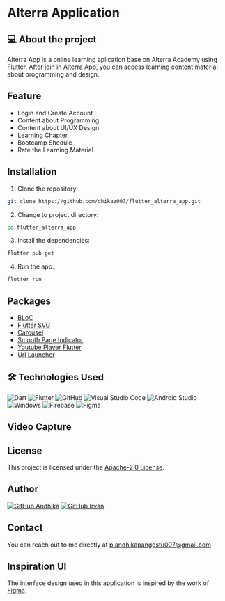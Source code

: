 # Alterra Application

## 💻 About the project
Alterra App is a online learning aplication base on Alterra Academy using Flutter. After join in Alterra App, you can access learning content material about programming and design.

## Feature
* Login and Create Account
* Content about Programming
* Content about UI/UX Design
* Learning Chapter
* Bootcamp Shedule 
* Rate the Learning Material

## Installation
1. Clone the repository:
```bash
git clone https://github.com/dhikaz007/flutter_alterra_app.git
```
2. Change to project directory:
```bash
cd flutter_alterra_app
```
3. Install the dependencies:
```bash
flutter pub get
```
4. Run the app:
```bash
flutter run
```

## Packages
* [BLoC](https://pub.dev/packages/flutter_bloc)
* [Flutter SVG](https://pub.dev/packages/flutter_svg)
* [Carousel](https://pub.dev/packages/carousel_slider)
* [Smooth Page Indicator](https://pub.dev/packages/smooth_page_indicator)
* [Youtube Player Flutter](https://pub.dev/packages/youtube_player_flutter)
* [Url Launcher](https://pub.dev/packages/url_launcher)

## 🛠 Technologies Used
![Dart](https://img.shields.io/badge/Dart-0175C2?style=for-the-badge&logo=dart&logoColor=white)
![Flutter](https://img.shields.io/badge/Flutter-02569B?style=for-the-badge&logo=flutter&logoColor=white)
![GitHub](https://img.shields.io/badge/github-%23121011.svg?style=for-the-badge&logo=github&logoColor=white)
![Visual Studio Code](https://img.shields.io/badge/Visual%20Studio%20Code-0078d7.svg?style=for-the-badge&logo=visual-studio-code&logoColor=white)
![Android Studio](https://img.shields.io/badge/Android_Studio-3DDC84?style=for-the-badge&logo=android-studio&logoColor=white)
![Windows](https://img.shields.io/badge/Windows-0078D6?style=for-the-badge&logo=windows&logoColor=white)
![Firebase](https://img.shields.io/badge/firebase-ffca28?style=for-the-badge&logo=firebase&logoColor=black)
![Figma](https://img.shields.io/badge/Figma-F24E1E?style=for-the-badge&logo=figma&logoColor=white)

## Video Capture

## License
This project is licensed under the [Apache-2.0 License](https://github.com/dhikaz007/flutter_alterra_app/blob/master/LICENSE).

## Author
[![GitHub Andhika](https://img.shields.io/badge/-Andhika-white?style=flat&logo=github&logoColor=black)](https://github.com/dhikaz007)
[![GitHub Irvan](https://img.shields.io/badge/-Irvan-white?style=flat&logo=github&logoColor=black)](https://github.com/darmaputraa)

## Contact
You can reach out to me directly at p.andhikapangestu007@gmail.com

## Inspiration UI
The interface design used in this application is inspired by the work of [Figma](https://www.figma.com/file/D4xjg3by4btpMN4DK2WOc1/Design-Final-Project?type=design&node-id=119-351&mode=design).
